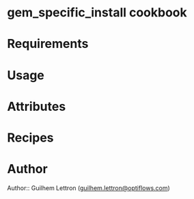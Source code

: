 # gem_specific_install cookbook

# Requirements

# Usage

# Attributes

# Recipes

# Author

Author:: Guilhem Lettron (<guilhem.lettron@optiflows.com>)
